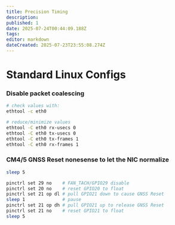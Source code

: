 ```yaml
---
title: Precision Timing
description: 
published: 1
date: 2025-07-24T00:44:09.188Z
tags: 
editor: markdown
dateCreated: 2025-07-23T23:55:08.274Z
---
```



# Standard Linux Configs

### Disable packet coalescing
```bash
# check values with:
ethtool -c eth0

# reduce/minimize values
ethtool -C eth0 rx-usecs 0
ethtool -C eth0 tx-usecs 0
ethtool -C eth0 tx-frames 1
ethtool -C eth0 rx-frames 1
```


### CM4/5 GNSS Reset nonesense to let the NIC normalize
```bash
sleep 5

pinctrl set 29 no    # FAN_TACH/GPIO29 disable
pinctrl set 20 no    # reset GPIO20 to float
pinctrl set 21 op dl # pull GPIO21 down to cause GNSS Reset
sleep 1              # pause
pinctrl set 21 op dh # pull GPIO21 up to release GNSS Reset
pinctrl set 21 no    # reset GPIO21 to float
sleep 5
```
